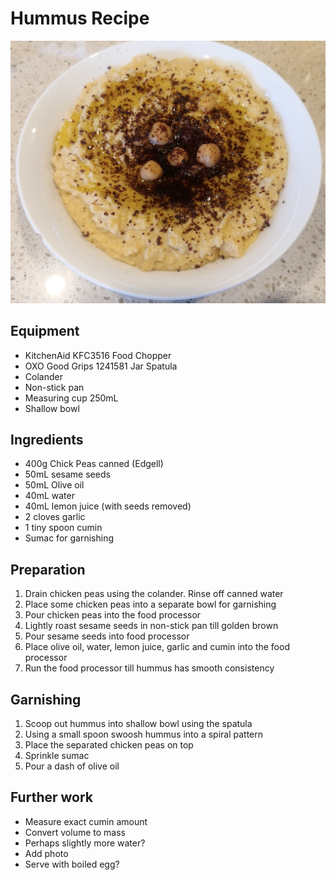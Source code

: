 # Hummus Recipe
![Hummus](hummus.jpg)

## Equipment 
- KitchenAid KFC3516 Food Chopper
- OXO Good Grips 1241581 Jar Spatula
- Colander
- Non-stick pan
- Measuring cup 250mL
- Shallow bowl 

## Ingredients
- 400g Chick Peas canned (Edgell)
- 50mL sesame seeds
- 50mL Olive oil
- 40mL water 
- 40mL lemon juice (with seeds removed)
- 2 cloves garlic
- 1 tiny spoon cumin 
- Sumac for garnishing

## Preparation
1. Drain chicken peas using the colander. Rinse off canned water
2. Place some chicken peas into a separate bowl for garnishing
3. Pour chicken peas into the food processor
4. Lightly roast sesame seeds in non-stick pan till golden brown
5. Pour sesame seeds into food processor
6. Place olive oil, water, lemon juice, garlic and cumin into the food processor
7. Run the food processor till hummus has smooth consistency

## Garnishing
1. Scoop out hummus into shallow bowl using the spatula
2. Using a small spoon swoosh hummus into a spiral pattern
3. Place the separated chicken peas on top
4. Sprinkle sumac 
5. Pour a dash of olive oil 

## Further work 
- Measure exact cumin amount
- Convert volume to mass
- Perhaps slightly more water?
- Add photo 
- Serve with boiled egg?